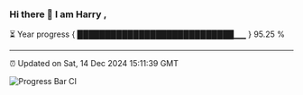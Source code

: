 ### Hi there 👋 I am Harry , 

⏳ Year progress { ████████████████████████████▁▁ } 95.25 %

---

⏰ Updated on Sat, 14 Dec 2024 15:11:39 GMT

![Progress Bar CI](https://github.com/duykhang68/duykhang68/workflows/Progress%20Bar%20CI/badge.svg)
